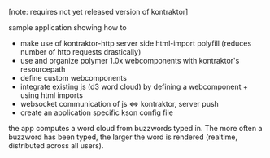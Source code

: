 [note: requires not yet released version of kontraktor]

sample application showing how to
- make use of kontraktor-http server side html-import polyfill (reduces number of http requests drastically)
- use and organize polymer 1.0x webcomponents with kontraktor's resourcepath
- define custom webcomponents
- integrate existing js (d3 word cloud) by defining a webcomponent + using html imports
- websocket communication of js <=> kontraktor, server push
- create an application specific kson config file

the app computes a word cloud from buzzwords typed in. The more often a buzzword has been typed, the larger the word is rendered (realtime, distributed across all users).
